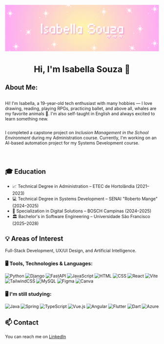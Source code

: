 <p align="center">
  <a href="https://github.com/is2bwlla">
  </a>
</p>

<div dsplay="inline-block">
</div>

<p align="center">
  <img src="./isabella-souza.gif" alt="Isabella"/>
</p>

<h1 align="center">Hi, I'm Isabella Souza 👋</h1>

## About Me:

<div style="display: flex; flex-direction: column; align-items: center;">
  <p>Hi! I'm Isabella, a 19-year-old tech enthusiast with many hobbies — I love drawing, reading, playing RPGs, practicing ballet, and above all, whales are my favorite animals 🐋. I'm also self-taught in English and always excited to learn something new.

I completed a capstone project on *Inclusion Management in the School Environment* during my Administration course. Currently, I'm working on an AI-based automation project for my Systems Development course.</p>
</div>

## 🎓 Education

- 📈 Technical Degree in Administration – ETEC de Hortolândia (2021–2023)  
- 💻 Technical Degree in Systems Development – SENAI "Roberto Mange" (2024–2025)  
- 🧠 Specialization in Digital Solutions – BOSCH Campinas (2024–2025)  
- 🏛️ Bachelor's in Software Engineering – Universidade São Francisco (2025–2028)

## 💡 Areas of Interest
Full-Stack Development, UX/UI Design, and Artificial Intelligence.

### 🖥️ Tools, Technologies & Languages: 
<div>
  <img width="40px" src="https://cdn.jsdelivr.net/gh/devicons/devicon@latest/icons/python/python-original.svg" title="Python"/>
  <img width="40px" src="https://cdn.jsdelivr.net/gh/devicons/devicon@latest/icons/django/django-plain.svg" title="Django"/>
  <img width="40px" src="https://cdn.jsdelivr.net/gh/devicons/devicon@latest/icons/fastapi/fastapi-original.svg" title="FastAPI" />
  <img width="40px" src="https://cdn.jsdelivr.net/gh/devicons/devicon@latest/icons/javascript/javascript-original.svg" title="JavaScript"/>
  <img width="40px" src="https://cdn.jsdelivr.net/gh/devicons/devicon@latest/icons/html5/html5-original.svg" title="HTML"/>
  <img width="40px" src="https://cdn.jsdelivr.net/gh/devicons/devicon@latest/icons/css3/css3-original.svg" title="CSS"/>
  <img width="40px" src="https://cdn.jsdelivr.net/gh/devicons/devicon@latest/icons/react/react-original.svg" title="React"/>
  <img width="40px" src="https://cdn.jsdelivr.net/gh/devicons/devicon@latest/icons/vite/vite-original.svg" title="Vite"/>
  <img width="40px" src="https://cdn.jsdelivr.net/gh/devicons/devicon@latest/icons/tailwindcss/tailwindcss-original.svg" title="TailwindCSS"/>
  <img width="40px" src="https://cdn.jsdelivr.net/gh/devicons/devicon@latest/icons/mysql/mysql-original-wordmark.svg" title="MySQL"/>
  <img width="40px" src="https://cdn.jsdelivr.net/gh/devicons/devicon@latest/icons/figma/figma-original.svg" title="Figma"/>
  <img width="40px" src="https://cdn.jsdelivr.net/gh/devicons/devicon@latest/icons/canva/canva-original.svg" title="Canva"/>
</div>

### 🖥️ I'm still studying: 
<div>
  <img width="40px" src="https://cdn.jsdelivr.net/gh/devicons/devicon@latest/icons/java/java-original.svg" title="Java"/>
  <img width="40px" src="https://cdn.jsdelivr.net/gh/devicons/devicon@latest/icons/spring/spring-original.svg" title="Spring"/>
  <img width="40px" src="https://cdn.jsdelivr.net/gh/devicons/devicon@latest/icons/typescript/typescript-original.svg" title="TypeScript"/>
  <img width="40px" src="https://cdn.jsdelivr.net/gh/devicons/devicon@latest/icons/vuejs/vuejs-original.svg" title="Vue.js"/>
  <img width="40px" src="https://cdn.jsdelivr.net/gh/devicons/devicon@latest/icons/angular/angular-original.svg" title="Angular"/>
  <img width="40px" src="https://cdn.jsdelivr.net/gh/devicons/devicon@latest/icons/flutter/flutter-original.svg" title="Flutter"/>
  <img width="40px" src="https://cdn.jsdelivr.net/gh/devicons/devicon@latest/icons/dart/dart-original.svg" title="Dart"/>
  <img width="40px" src="https://cdn.jsdelivr.net/gh/devicons/devicon@latest/icons/azure/azure-original.svg" title="Azure"/>
</div>
          
## 📫 Contact
You can reach me on [LinkedIn](https://www.linkedin.com/in/isabella-souza-365a79293/)
